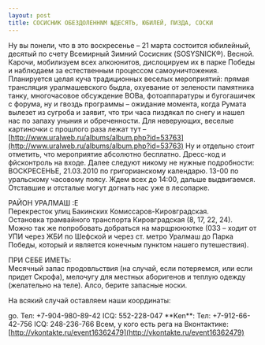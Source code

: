 ```yaml
---
layout: post
title: СОСИСНИК ОБЕЗДОЛЕННNМ №ДЕСЯТЬ, ЮБИЛЕЙ, ПИЗДА, СОСКИ
---
```


Ну вы понели, что в это воскресенье – 21 марта состоится юбилейный, десятый по счету Всемирный Зимний Сосисник (SOSYSNICK®). Весной. Карочи, мобилизуем всех алкоюнитов, дислоцируем их в парке Победы и наблюдаем за естественным процессом самоуничтожения. Планируется целая куча традиционных веселых мероприятий: прямая трансляция уралмашевского быдла, охуевание от зелености памятника танку, многочасовое обсуждение ВОВа, фотоаппаратуры и бугогашичек с форума, ну и гвоздь программы – ожидание момента, когда Румата вылезет из сугроба и заявит, что три часа пиздякал по снегу и нашел нас по запаху уныния и обреченности. Для неверующих, веселые картиночки с прошлого раза лежат тут – [http://www.uralweb.ru/albums/album.php?id=53763](http://www.uralweb.ru/albums/album.php?id=53763) Ну и отдельно стоит отметить, что мероприятие абсолютно бесплатно. Дресс-код и фйсконтроль на входе. Далее следуют никому не нужные подробности:
ВОСКРЕСЕНЬЕ, 21.03.2010 по григорианскому календарю. 13-00 по уральскому часовому поясу. Ждем всех до 14:00, дальше выдвигаемся. Отставшие и отсталые могут догнать нас уже в лесопарке.

РАЙОН УРАЛМАШ :Е  
Перекресток улиц Бакинских Комиссаров-Кировградская.  
Остановка трамвайного транспорта Кировградская (8, 17, 22, 24).  
Можно так же попробовать добраться на марщрююютке (033 – ходит от УПИ через ЖБИ по Шефской и через ст. метро Уралмаш до Парка Победы, который и является конечным пунктом нашего путешествия).

ПРИ СЕБЕ ИМЕТЬ:  
Месячный запас продовльствия (на случай, если потеряемся, или если придет Скрофа), мелочугу для местных аборигенов и теплую одежду (желательно на теле). Алсо, берите запасные носки.

На всякий случай оставляем наши координаты:

go. Тел: +7-904-980-89-42 ICQ: 552-228-047
\*\*Ken\*\*: Тел: +7-912-66-42-756 ICQ: 248-236-766 Всем, у кого есть рега на Вконтактике: [http://vkontakte.ru/event16362479](http://vkontakte.ru/event16362479)